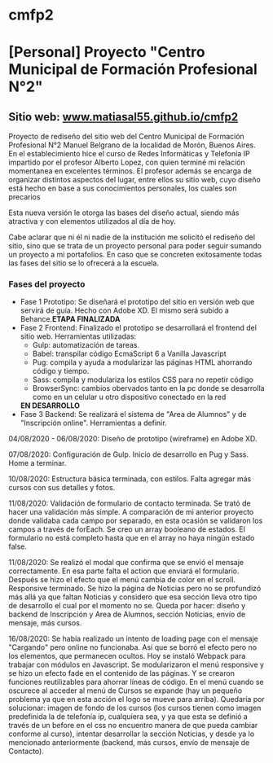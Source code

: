 # cmfp2

<h1>[Personal] Proyecto "Centro Municipal de Formación Profesional N°2"</h1>
<h2>Sitio web: <a href="http://matiasal55.github.io/cmfp2">www.matiasal55.github.io/cmfp2</a></h2>
<p> Proyecto de rediseño del sitio web del Centro Municipal de Formación Profesional N°2 Manuel Belgrano de la localidad de Morón, Buenos Aires. En el establecimiento 
hice el curso de Redes Informáticas y Telefonía IP impartido por el profesor Alberto Lopez, con quien terminé mi relación momentanea en excelentes términos. 
El profesor además se encarga de organizar distintos aspectos del lugar, entre ellos su sitio web, cuyo diseño está hecho en base a sus conocimientos personales, 
los cuales son precarios</p>
<p>Esta nueva versión le otorga las bases del diseño actual, siendo más atractiva y con elementos utilizados al día de hoy.</p>
<p>Cabe aclarar que ni él ni nadie de la institución me solicitó el rediseño del sitio, sino que se trata de un proyecto personal para poder seguir sumando un proyecto
a mi portafolios. En caso que se concreten exitosamente todas las fases del sitio se lo ofrecerá a la escuela.</p>

<h3>Fases del proyecto</h3>
<ul>
  <li>Fase 1 Prototipo: Se diseñará el prototipo del sitio en versión web que servirá de guía. Hecho con Adobe XD. El mismo será subido a Behance.<b>ETAPA FINALIZADA</b></li>
  <li>Fase 2 Frontend: Finalizado el prototipo se desarrollará el frontend del sitio web. Herramientas utilizadas:
  <ul>
    <li>Gulp: automatización de tareas.</li>
    <li>Babel: transpilar código EcmaScript 6 a Vanilla Javascript</li>
    <li>Pug: compila y ayuda a modularizar las páginas HTML ahorrando código y tiempo.</li>
    <li>Sass: compila y modulariza los estilos CSS para no repetir código</li>
    <li>BrowserSync: cambios obervados tanto en la pc donde se desarrolla como en un celular u otro dispositivo conectado en la red</li></ul><b>EN DESARROLLO</b></li>
   <li>Fase 3 Backend: Se realizará el sistema de "Area de Alumnos" y de "Inscripción online". Herramientas a definir.</li>
   </ul>
  
  <p>04/08/2020 - 06/08/2020: Diseño de prototipo (wireframe) en Adobe XD.</p>
  <p>07/08/2020: Configuración de Gulp. Inicio de desarrollo en Pug y Sass. Home a terminar.</p>
  <p>10/08/2020: Estructura básica terminada, con estilos. Falta agregar más cursos con sus detalles y fotos.</p>
  <p>11/08/2020: Validación de formulario de contacto terminada. Se trató de hacer una validación más simple. A comparación de mi anterior proyecto donde validaba cada campo por separado, en esta ocasión se validaron los campos a través de forEach. Se creo un array booleano de estados. El formulario no está completo hasta que en el array no haya ningún estado false.</p>
  <p>11/08/2020: Se realizó el modal que confirma que se envió el mensaje correctamente. En esa parte falta el action que enviará el formulario. Después se hizo el efecto que el menú cambia de color en el scroll. Responsive terminado. Se hizo la página de Noticias pero no se profundizó más allá ya que faltan Noticias y considero que esa sección lleva otro tipo de desarrollo el cual por el momento no se. Queda por hacer: diseño y backend de Inscripción y Area de Alumnos, sección Noticias, envío de mensaje, más cursos.</p>
  <p>16/08/2020: Se había realizado un intento de loading page con el mensaje "Cargando" pero online no funcionaba. Así que se borró el efecto pero no los elementos, que permanecen ocultos. Hoy se instaló Webpack para trabajar con módulos en Javascript. Se modularizaron el menú responsive y se hizo un efecto fade en el contenido de las páginas. Y se crearon funciones reutilizables para ahorrar líneas de código. En el menú cuando se oscurece al acceder al menú de Cursos se expande (hay un pequeño problema ya que en esta acción el logo se mueve para arriba). Quedaría por solucionar: imagen de fondo de los cursos (los cursos tienen como imagen predefinida la de telefonía ip, cualquiera sea, y ya que esta se definió a través de un before en el css no encuentro manera de que pueda cambiar conforme al curso), intentar desarrollar la sección Noticias, y desde ya lo mencionado anteriormente (backend, más cursos, envío de mensaje de Contacto).</p>
